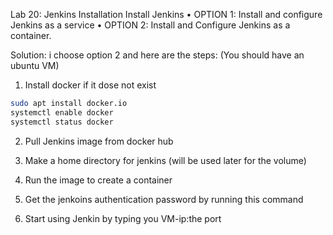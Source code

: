 Lab 20: Jenkins Installation
Install Jenkins
• OPTION 1: Install and configure Jenkins as a service
• OPTION 2: Install and Configure Jenkins as a container.


Solution:
i choose option 2 and here are the steps:
(You should have an ubuntu VM)

1. Install docker if it dose not exist
```bash
sudo apt install docker.io
systemctl enable docker
systemctl status docker
```

2. Pull Jenkins image from docker hub

3. Make a home directory for jenkins (will be used later for the volume)

4. Run the image to create a container

5. Get the jenkoins authentication password by running this command

6. Start using Jenkin by typing you VM-ip:the port 
